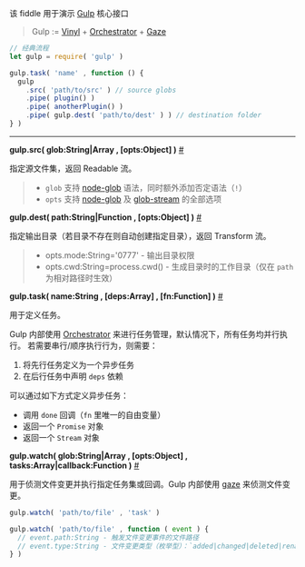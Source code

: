 该 fiddle 用于演示 [Gulp](http://gulpjs.com/) 核心接口

> Gulp := [Vinyl](https://github.com/gulpjs/vinyl) + [Orchestrator](https://github.com/robrich/orchestrator) + [Gaze](https://github.com/shama/gaze)

```js
// 经典流程
let gulp = require( 'gulp' )

gulp.task( 'name' , function () {
  gulp
    .src( 'path/to/src' ) // source globs
    .pipe( plugin() )
    .pipe( anotherPlugin() )
    .pipe( gulp.dest( 'path/to/dest' ) ) // destination folder
} )
```

---

__gulp.src( glob:String|Array , [opts:Object] )__ [#](https://github.com/gulpjs/gulp/blob/master/docs/API.md#gulpsrcglobs-options)

指定源文件集，返回 Readable 流。

> - `glob` 支持 [node-glob](https://github.com/isaacs/node-glob) 语法，同时额外添加否定语法（`!`）
> - `opts` 支持 [node-glob](https://github.com/isaacs/node-glob#options) 及 [glob-stream](https://github.com/gulpjs/glob-stream) 的全部选项

__gulp.dest( path:String|Function , [opts:Object] )__ [#](https://github.com/gulpjs/gulp/blob/master/docs/API.md#gulpdestpath-options)

指定输出目录（若目录不存在则自动创建指定目录），返回 Transform 流。

> - opts.mode:String='0777' - 输出目录权限
> - opts.cwd:String=process.cwd() - 生成目录时的工作目录（仅在 `path` 为相对路径时生效）

__gulp.task( name:String , [deps:Array] , [fn:Function] )__ [#](https://github.com/gulpjs/gulp/blob/master/docs/API.md#gulptaskname--deps--fn)

用于定义任务。

Gulp 内部使用 [Orchestrator](https://github.com/robrich/orchestrator) 来进行任务管理，默认情况下，所有任务均并行执行。 若需要串行/顺序执行行为，则需要：

1. 将先行任务定义为一个异步任务
2. 在后行任务中声明 `deps` 依赖

可以通过如下方式定义异步任务：

- 调用 `done` 回调（`fn` 里唯一的自由变量）
- 返回一个 `Promise` 对象
- 返回一个 `Stream` 对象

__gulp.watch( glob:String|Array , [opts:Object] , tasks:Array|callback:Function )__ [#](https://github.com/gulpjs/gulp/blob/master/docs/API.md#gulpwatchglob--opts-tasks-or-gulpwatchglob--opts-cb)

用于侦测文件变更并执行指定任务集或回调。Gulp 内部使用 [gaze](https://github.com/shama/gaze) 来侦测文件变更。

```js
gulp.watch( 'path/to/file' , 'task' )

gulp.watch( 'path/to/file' , function ( event ) {
  // event.path:String - 触发文件变更事件的文件路径
  // event.type:String - 文件变更类型（枚举型）：`added|changed|deleted|renamed`
} )
```
